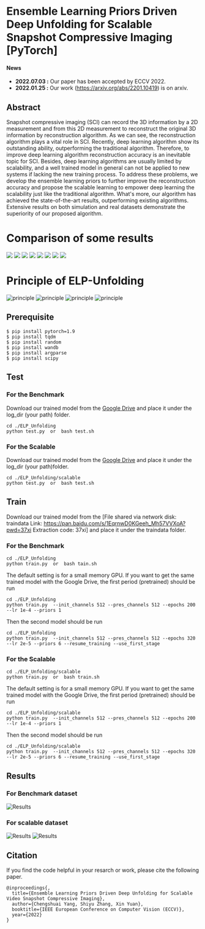 # Ensemble Learning Priors Driven Deep Unfolding for Scalable Snapshot Compressive Imaging [PyTorch]
#### News
- **2022.07.03 :** Our paper has been accepted by ECCV 2022.
- **2022.01.25 :** Our work (https://arxiv.org/abs/2201.10419) is on arxiv.
## Abstract 
Snapshot compressive imaging (SCI) can record the 3D information by a 2D measurement and from this 2D measurement to  reconstruct the original 3D information by reconstruction algorithm. As we can see, the reconstruction algorithm plays a vital role in SCI. Recently, deep learning algorithm show its outstanding ability, outperforming the traditional algorithm. Therefore, to improve deep learning algorithm reconstruction accuracy is an inevitable topic for SCI. Besides, deep learning algorithms are usually limited by scalability, and a well trained model in general can not be applied to new systems if lacking the new training process. To address these problems, we develop the ensemble learning priors to further improve the reconstruction accuracy and propose the scalable learning to empower  deep learning the scalability just like the traditional algorithm. What's more, our algorithm has achieved the state-of-the-art results, outperforming existing algorithms. Extensive results on both simulation and real datasets demonstrate the superiority of our proposed algorithm.
# Comparison of some results
![](./video/scalable/1024_gif/Beauty_1024×1024.gif)
![](./video/scalable/1024_gif/ShakeNDry_1024×1024.gif)
![](./video/scalable/1024_gif/ReadySetGo_1024×1024.gif)
![](./video/scalable/1024_gif/YachtRide_1024×1024.gif)
![](./video/real/chop.gif)
![](./video/real/Dominoes.gif)
![](./video/real/Hand.gif)
![](./video/real/WaterBalloon.gif)

# Principle of ELP-Unfolding
![principle](fig/principle.jpg)
![principle](fig/single.jpg)
![principle](fig/ensemble.jpg)
![principle](fig/prior.jpg)


## Prerequisite

```shell
$ pip install pytorch=1.9
$ pip install tqdm
$ pip install random
$ pip install wandb
$ pip install argparse
$ pip install scipy
```
## Test
### For the Benchmark

Download our trained model from the [Google Drive](https://drive.google.com/file/d/1yxX_jjBQF73LfFFMV_2GlkpUNosWq_C2/view?usp=sharing) and place it under the log_dir (your path) folder. 
```shell
cd ./ELP_Unfolding
python test.py  or  bash test.sh
```

### For the Scalable

Download our trained model from the [Google Drive](https://drive.google.com/file/d/1--fcQrfeVKJnQzFLWCIQ6o0HrdCq_Cmk/view?usp=sharing) and place it under the log_dir (your path)folder. 
```shell
cd ./ELP_Unfolding/scalable
python test.py  or  bash test.sh
```

## Train
Download our trained model from the [File shared via network disk: traindata
Link: https://pan.baidu.com/s/1EqrnwD0KGeeh_Mh57VVXoA?pwd=37xi Extraction code: 37xi] and place it under the traindata folder. 
### For the Benchmark
```shell
cd ./ELP_Unfolding
python train.py  or  bash tain.sh
```
The default setting is for a small memory GPU. If you want to get the same trained model with the Google Drive, the first period (pretrained) should be run
```shell
cd ./ELP_Unfolding
python train.py  --init_channels 512 --pres_channels 512 --epochs 200 --lr 1e-4 --priors 1 
```
Then the second model should be run
```shell
cd ./ELP_Unfolding
python train.py  --init_channels 512 --pres_channels 512 --epochs 320 --lr 2e-5 --priors 6 --resume_training --use_first_stage
```

### For the Scalable

```shell
cd ./ELP_Unfolding/scalable
python train.py  or  bash train.sh
```
The default setting is for a small memory GPU. If you want to get the same trained model with the Google Drive, the first period (pretrained) should be run
```shell
cd ./ELP_Unfolding/scalable
python train.py  --init_channels 512 --pres_channels 512 --epochs 200 --lr 1e-4 --priors 1 
```
Then the second model should be run
```shell
cd ./ELP_Unfolding/scalable
python train.py  --init_channels 512 --pres_channels 512 --epochs 320 --lr 2e-5 --priors 6 --resume_training --use_first_stage
```
## Results
### For Benchmark dataset

![Results](fig/benchmark.jpg)

### For scalable dataset

![Results](fig/512.jpg)
![Results](fig/1024.jpg)

## Citation
If you find the code helpful in your resarch or work, please cite the following paper.
```
@inproceedings{,
  title={Ensemble Learning Priors Driven Deep Unfolding for Scalable Video Snapshot Compressive Imaging},
  author={Chengshuai Yang, Shiyu Zhang, Xin Yuan},
  booktitle={IEEE European Conference on Computer Vision (ECCV)},
  year={2022}
}
```
